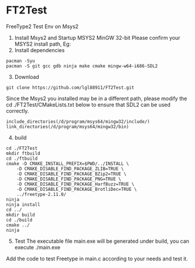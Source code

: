 # FT2Test
FreeType2 Test Env on Msys2

1. Install Msys2 and Startup MSYS2 MinGW 32-bit
Please confirm your MSYS2 install path, Eg:
2. Install dependencies
```
pacman -Syu
pacman -S git gcc gdb ninja make cmake mingw-w64-i686-SDL2
```
3. Download
```
git clone https://github.com/lgl88911/FT2Test.git

```
Since the Msys2 you installed may be in a different path, please modify the cd ./FT2Test/CMakeLists.txt below to ensure that SDL2 can be used correctly.
```
include_directories(/d/program/msys64/mingw32/include/)
link_directories(/d/program/msys64/mingw32/bin)
```

4. build
```
cd ./FT2Test
mkdir ftbuild
cd ./ftbuild
cmake -D CMAKE_INSTALL_PREFIX=$PWD/../INSTALL \
    -D CMAKE_DISABLE_FIND_PACKAGE_ZLIB=TRUE \
    -D CMAKE_DISABLE_FIND_PACKAGE_BZip2=TRUE \
    -D CMAKE_DISABLE_FIND_PACKAGE_PNG=TRUE \
    -D CMAKE_DISABLE_FIND_PACKAGE_HarfBuzz=TRUE \
    -D CMAKE_DISABLE_FIND_PACKAGE_BrotliDec=TRUE \
    ../freetype-2.11.0/
ninja
ninja install
cd ../
mkdir build
cd ./build
cmake ../
ninja
```

5. Test
The executable file main.exe will be generated under build, you can execute ./main.exe


Add the code to test Freetype in main.c according to your needs and test it.
